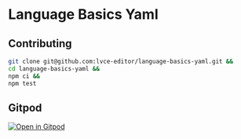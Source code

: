 # Language Basics Yaml

## Contributing

```sh
git clone git@github.com:lvce-editor/language-basics-yaml.git &&
cd language-basics-yaml &&
npm ci &&
npm test
```

## Gitpod

[![Open in Gitpod](https://gitpod.io/button/open-in-gitpod.svg)](https://gitpod.io/#https://github.com/lvce-editor/language-basics-yaml)
